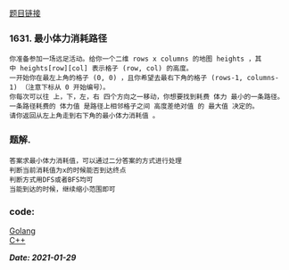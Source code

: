 [题目链接](https://leetcode-cn.com/problems/path-with-minimum-effort/)
    
### 1631. 最小体力消耗路径
    你准备参加一场远足活动。给你一个二维 rows x columns 的地图 heights ，其中 heights[row][col] 表示格子 (row, col) 的高度。
    一开始你在最左上角的格子 (0, 0) ，且你希望去最右下角的格子 (rows-1, columns-1) （注意下标从 0 开始编号）。
    你每次可以往 上，下，左，右 四个方向之一移动，你想要找到耗费 体力 最小的一条路径。
    一条路径耗费的 体力值 是路径上相邻格子之间 高度差绝对值 的 最大值 决定的。
    请你返回从左上角走到右下角的最小体力消耗值 。

### 题解.  
    答案求最小体力消耗值，可以通过二分答案的方式进行处理
    判断当前消耗值为x的时候能否到达终点
    判断方式用DFS或者BFS均可
    当能到达的时候，继续缩小范围即可

### code:
[Golang](https://github.com/Archangel59/LeetCode/blob/main/1361/1361.go)  
[C++](https://github.com/Archangel59/LeetCode/blob/main/1361/1361.cpp)  

***Date: 2021-01-29***